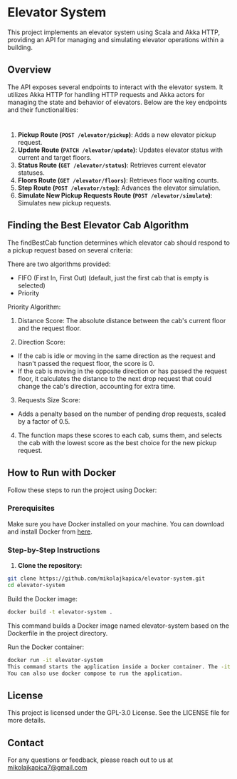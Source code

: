 # Elevator System

This project implements an elevator system using Scala and Akka HTTP, providing an API for managing and simulating elevator operations within a building.

## Overview
The API exposes several endpoints to interact with the elevator system. It utilizes Akka HTTP for handling HTTP requests and Akka actors for managing the state and behavior of elevators. Below are the key endpoints and their functionalities:

#
1. **Pickup Route (`POST /elevator/pickup`)**: Adds a new elevator pickup request.
2. **Update Route (`PATCH /elevator/update`)**: Updates elevator status with current and target floors.
3. **Status Route (`GET /elevator/status`)**: Retrieves current elevator statuses.
4. **Floors Route (`GET /elevator/floors`)**: Retrieves floor waiting counts.
5. **Step Route (`POST /elevator/step`)**: Advances the elevator simulation.
6. **Simulate New Pickup Requests Route (`POST /elevator/simulate`)**: Simulates new pickup requests.

## Finding the Best Elevator Cab Algorithm
The findBestCab function determines which elevator cab should respond to a pickup request based on several criteria:

There are two algorithms provided:
- FIFO (First In, First Out) (default, just the first cab that is empty is selected)
- Priority

Priority Algorithm:

1. Distance Score:
The absolute distance between the cab's current floor and the request floor.

2. Direction Score:
- If the cab is idle or moving in the same direction as the request and hasn't passed the request floor, the score is 0.
- If the cab is moving in the opposite direction or has passed the request floor, it calculates the distance to the next drop request that could change the cab's direction, accounting for extra time.
 
3. Requests Size Score:
- Adds a penalty based on the number of pending drop requests, scaled by a factor of 0.5.

4. The function maps these scores to each cab, sums them, and selects the cab with the lowest score as the best choice for the new pickup request.

## How to Run with Docker

Follow these steps to run the project using Docker:

### Prerequisites

Make sure you have Docker installed on your machine. You can download and install Docker from [here](https://www.docker.com/get-started).

### Step-by-Step Instructions

1. **Clone the repository:**

```bash
git clone https://github.com/mikolajkapica/elevator-system.git
cd elevator-system
```
   
Build the Docker image:

   
```bash
docker build -t elevator-system .
```

This command builds a Docker image named elevator-system based on the Dockerfile in the project directory.

Run the Docker container:

```bash
docker run -it elevator-system
This command starts the application inside a Docker container. The -it flag ensures an interactive terminal session.
You can also use docker compose to run the application.
```

## License
This project is licensed under the GPL-3.0 License. See the LICENSE file for more details.

## Contact
For any questions or feedback, please reach out to us at mikolajkapica7@gmail.com

